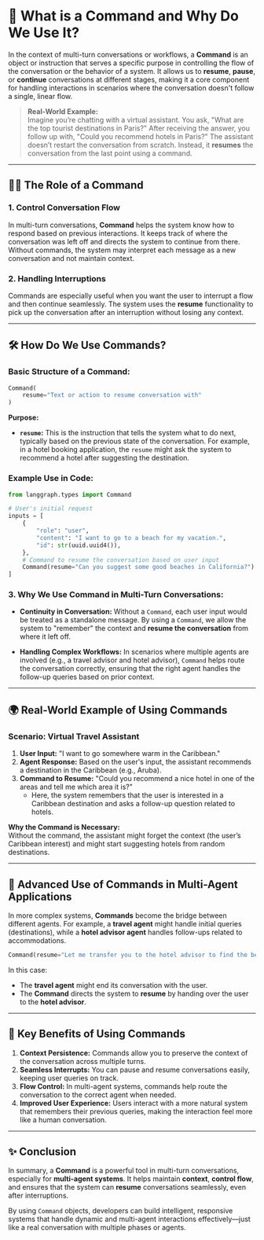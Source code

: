 # 🔑 What is a Command and Why Do We Use It?

In the context of multi-turn conversations or workflows, a **Command** is an object or instruction that serves a specific purpose in controlling the flow of the conversation or the behavior of a system. It allows us to **resume**, **pause**, or **continue** conversations at different stages, making it a core component for handling interactions in scenarios where the conversation doesn't follow a single, linear flow.

> **Real-World Example:**  
> Imagine you’re chatting with a virtual assistant. You ask, "What are the top tourist destinations in Paris?" After receiving the answer, you follow up with, "Could you recommend hotels in Paris?" The assistant doesn’t restart the conversation from scratch. Instead, it **resumes** the conversation from the last point using a command.

---

## 🧑‍💻 The Role of a Command

### 1. **Control Conversation Flow**

In multi-turn conversations, **Command** helps the system know how to respond based on previous interactions. It keeps track of where the conversation was left off and directs the system to continue from there. Without commands, the system may interpret each message as a new conversation and not maintain context.

### 2. **Handling Interruptions**

Commands are especially useful when you want the user to interrupt a flow and then continue seamlessly. The system uses the **resume** functionality to pick up the conversation after an interruption without losing any context.

---

## 🛠️ How Do We Use Commands?

### Basic Structure of a Command:

```python
Command(
    resume="Text or action to resume conversation with"
)
```

**Purpose:**  
- **`resume`:** This is the instruction that tells the system what to do next, typically based on the previous state of the conversation. For example, in a hotel booking application, the `resume` might ask the system to recommend a hotel after suggesting the destination.

### Example Use in Code:

```python
from langgraph.types import Command

# User's initial request
inputs = [
    {
        "role": "user",
        "content": "I want to go to a beach for my vacation.",
        "id": str(uuid.uuid4()),
    },
    # Command to resume the conversation based on user input
    Command(resume="Can you suggest some good beaches in California?")
]
```

### 3. **Why We Use Command in Multi-Turn Conversations:**

- **Continuity in Conversation:** Without a `Command`, each user input would be treated as a standalone message. By using a `Command`, we allow the system to "remember" the context and **resume the conversation** from where it left off.
  
- **Handling Complex Workflows:** In scenarios where multiple agents are involved (e.g., a travel advisor and hotel advisor), `Command` helps route the conversation correctly, ensuring that the right agent handles the follow-up queries based on prior context.

---

## 🌍 Real-World Example of Using Commands

### Scenario: Virtual Travel Assistant

1. **User Input:** "I want to go somewhere warm in the Caribbean."
2. **Agent Response:** Based on the user's input, the assistant recommends a destination in the Caribbean (e.g., Aruba).
3. **Command to Resume:** "Could you recommend a nice hotel in one of the areas and tell me which area it is?"
   - Here, the system remembers that the user is interested in a Caribbean destination and asks a follow-up question related to hotels.

**Why the Command is Necessary:**  
Without the command, the assistant might forget the context (the user’s Caribbean interest) and might start suggesting hotels from random destinations.

---

## 🚀 Advanced Use of Commands in Multi-Agent Applications

In more complex systems, **Commands** become the bridge between different agents. For example, a **travel agent** might handle initial queries (destinations), while a **hotel advisor agent** handles follow-ups related to accommodations.

```python
Command(resume="Let me transfer you to the hotel advisor to find the best hotels in the recommended area.")
```

In this case:
- The **travel agent** might end its conversation with the user.
- The **Command** directs the system to **resume** by handing over the user to the **hotel advisor**.

---

## 🧐 Key Benefits of Using Commands

1. **Context Persistence:** Commands allow you to preserve the context of the conversation across multiple turns.
2. **Seamless Interrupts:** You can pause and resume conversations easily, keeping user queries on track.
3. **Flow Control:** In multi-agent systems, commands help route the conversation to the correct agent when needed.
4. **Improved User Experience:** Users interact with a more natural system that remembers their previous queries, making the interaction feel more like a human conversation.

---

## ✨ Conclusion

In summary, a **Command** is a powerful tool in multi-turn conversations, especially for **multi-agent systems**. It helps maintain **context**, **control flow**, and ensures that the system can **resume** conversations seamlessly, even after interruptions. 

By using `Command` objects, developers can build intelligent, responsive systems that handle dynamic and multi-agent interactions effectively—just like a real conversation with multiple phases or agents.